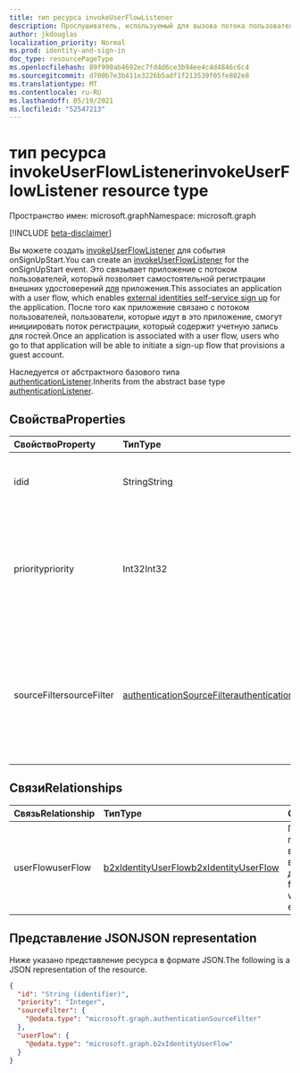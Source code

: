 ```yaml
---
title: тип ресурса invokeUserFlowListener
description: Прослушиватель, используемый для вызова потока пользователей во время события проверки подлинности.
author: jkdouglas
localization_priority: Normal
ms.prod: identity-and-sign-in
doc_type: resourcePageType
ms.openlocfilehash: 89f990ab4692ec7fd4d6ce3b94ee4c4d4846c6c4
ms.sourcegitcommit: d700b7e3b411e3226b5adf1f213539f05fe802e8
ms.translationtype: MT
ms.contentlocale: ru-RU
ms.lasthandoff: 05/19/2021
ms.locfileid: "52547213"
---
```

# <a name="invokeuserflowlistener-resource-type"></a><span data-ttu-id="58b41-103">тип ресурса invokeUserFlowListener</span><span class="sxs-lookup"><span data-stu-id="58b41-103">invokeUserFlowListener resource type</span></span>

<span data-ttu-id="58b41-104">Пространство имен: microsoft.graph</span><span class="sxs-lookup"><span data-stu-id="58b41-104">Namespace: microsoft.graph</span></span>

[!INCLUDE [beta-disclaimer](../../includes/beta-disclaimer.md)]

<span data-ttu-id="58b41-105">Вы можете создать [invokeUserFlowListener](../resources/invokeuserflowlistener.md) для события onSignUpStart.</span><span class="sxs-lookup"><span data-stu-id="58b41-105">You can create an [invokeUserFlowListener](../resources/invokeuserflowlistener.md) for the onSignUpStart event.</span></span> <span data-ttu-id="58b41-106">Это связывает приложение с потоком пользователей, который позволяет самостоятельной регистрации внешних удостоверений [для](/azure/active-directory/external-identities/self-service-sign-up-overview) приложения.</span><span class="sxs-lookup"><span data-stu-id="58b41-106">This associates an application with a user flow, which enables [external identities self-service sign up](/azure/active-directory/external-identities/self-service-sign-up-overview) for the application.</span></span> <span data-ttu-id="58b41-107">После того как приложение связано с потоком пользователей, пользователи, которые идут в это приложение, смогут инициировать поток регистрации, который содержит учетную запись для гостей.</span><span class="sxs-lookup"><span data-stu-id="58b41-107">Once an application is associated with a user flow, users who go to that application will be able to initiate a sign-up flow that provisions a guest account.</span></span>

<span data-ttu-id="58b41-108">Наследуется от абстрактного базового типа [authenticationListener](../resources/authenticationlistener.md).</span><span class="sxs-lookup"><span data-stu-id="58b41-108">Inherits from the abstract base type [authenticationListener](../resources/authenticationlistener.md).</span></span>

## <a name="properties"></a><span data-ttu-id="58b41-109">Свойства</span><span class="sxs-lookup"><span data-stu-id="58b41-109">Properties</span></span>

|<span data-ttu-id="58b41-110">Свойство</span><span class="sxs-lookup"><span data-stu-id="58b41-110">Property</span></span>|<span data-ttu-id="58b41-111">Тип</span><span class="sxs-lookup"><span data-stu-id="58b41-111">Type</span></span>|<span data-ttu-id="58b41-112">Описание</span><span class="sxs-lookup"><span data-stu-id="58b41-112">Description</span></span>|
|:---|:---|:---|
|<span data-ttu-id="58b41-113">id</span><span class="sxs-lookup"><span data-stu-id="58b41-113">id</span></span>|<span data-ttu-id="58b41-114">String</span><span class="sxs-lookup"><span data-stu-id="58b41-114">String</span></span>|<span data-ttu-id="58b41-115">Идентификатор действия.</span><span class="sxs-lookup"><span data-stu-id="58b41-115">The identifier of the action.</span></span> <span data-ttu-id="58b41-116">Наследуется [от authenticationListener](../resources/authenticationlistener.md).</span><span class="sxs-lookup"><span data-stu-id="58b41-116">Inherited from [authenticationListener](../resources/authenticationlistener.md).</span></span>|
|<span data-ttu-id="58b41-117">priority</span><span class="sxs-lookup"><span data-stu-id="58b41-117">priority</span></span>|<span data-ttu-id="58b41-118">Int32</span><span class="sxs-lookup"><span data-stu-id="58b41-118">Int32</span></span>|<span data-ttu-id="58b41-119">Приоритет действия, используемого для определения одного из нескольких применимых действий.</span><span class="sxs-lookup"><span data-stu-id="58b41-119">The priority of the action that is used to determine one out of multiple applicable actions.</span></span> <span data-ttu-id="58b41-120">Наследуется [от authenticationListener](../resources/authenticationlistener.md).</span><span class="sxs-lookup"><span data-stu-id="58b41-120">Inherited from [authenticationListener](../resources/authenticationlistener.md).</span></span>|
|<span data-ttu-id="58b41-121">sourceFilter</span><span class="sxs-lookup"><span data-stu-id="58b41-121">sourceFilter</span></span>|[<span data-ttu-id="58b41-122">authenticationSourceFilter</span><span class="sxs-lookup"><span data-stu-id="58b41-122">authenticationSourceFilter</span></span>](../resources/authenticationsourcefilter.md)|<span data-ttu-id="58b41-123">Фильтр на основе источника проверки подлинности, который используется для определения того, выполняется ли прослушиватель.</span><span class="sxs-lookup"><span data-stu-id="58b41-123">Filter based on the source of the authentication that is used to determine whether the listener is executed.</span></span> <span data-ttu-id="58b41-124">Наследуется [от authenticationListener](../resources/authenticationlistener.md).</span><span class="sxs-lookup"><span data-stu-id="58b41-124">Inherited from [authenticationListener](../resources/authenticationlistener.md).</span></span>|

## <a name="relationships"></a><span data-ttu-id="58b41-125">Связи</span><span class="sxs-lookup"><span data-stu-id="58b41-125">Relationships</span></span>

|<span data-ttu-id="58b41-126">Связь</span><span class="sxs-lookup"><span data-stu-id="58b41-126">Relationship</span></span>|<span data-ttu-id="58b41-127">Тип</span><span class="sxs-lookup"><span data-stu-id="58b41-127">Type</span></span>|<span data-ttu-id="58b41-128">Описание</span><span class="sxs-lookup"><span data-stu-id="58b41-128">Description</span></span>|
|:---|:---|:---|
|<span data-ttu-id="58b41-129">userFlow</span><span class="sxs-lookup"><span data-stu-id="58b41-129">userFlow</span></span>|[<span data-ttu-id="58b41-130">b2xIdentityUserFlow</span><span class="sxs-lookup"><span data-stu-id="58b41-130">b2xIdentityUserFlow</span></span>](../resources/b2xidentityuserflow.md)|<span data-ttu-id="58b41-131">Поток пользователей, вызываемый при выполнении этого действия.</span><span class="sxs-lookup"><span data-stu-id="58b41-131">The user flow that is invoked when this action executes.</span></span>|

## <a name="json-representation"></a><span data-ttu-id="58b41-132">Представление JSON</span><span class="sxs-lookup"><span data-stu-id="58b41-132">JSON representation</span></span>

<span data-ttu-id="58b41-133">Ниже указано представление ресурса в формате JSON.</span><span class="sxs-lookup"><span data-stu-id="58b41-133">The following is a JSON representation of the resource.</span></span>
<!-- {
  "blockType": "resource",
  "keyProperty": "id",
  "@odata.type": "microsoft.graph.invokeUserFlowListener",
  "baseType": "microsoft.graph.authenticationListener",
  "openType": false
}
-->

``` json
{
  "id": "String (identifier)",
  "priority": "Integer",
  "sourceFilter": {
    "@odata.type": "microsoft.graph.authenticationSourceFilter"
  },
  "userFlow": {
    "@odata.type": "microsoft.graph.b2xIdentityUserFlow"
  }
}
```
